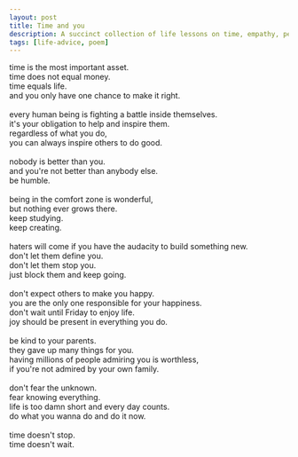 ```yaml
---
layout: post
title: Time and you
description: A succinct collection of life lessons on time, empathy, personal growth, resilience, happiness, family, and embracing life's opportunities with urgency.
tags: [life-advice, poem]
---
```


<div class="raw-html">
time is the most important asset.<br>
time does not equal money.<br>
time equals life.<br>
and you only have one chance to make it right.<br>
<br>
every human being is fighting a battle inside themselves.<br>
it's your obligation to help and inspire them.<br>
regardless of what you do,<br>
you can always inspire others to do good.<br>
<br>
nobody is better than you.<br>
and you're not better than anybody else.<br>
be humble.<br>
<br>
being in the comfort zone is wonderful,<br>
but nothing ever grows there.<br>
keep studying.<br>
keep creating.<br>
<br>
haters will come if you have the audacity to build something new.<br>
don't let them define you.<br>
don't let them stop you.<br>
just block them and keep going.<br>
<br>
don't expect others to make you happy.<br>
you are the only one responsible for your happiness.<br>
don't wait until Friday to enjoy life.<br>
joy should be present in everything you do.<br>
<br>
be kind to your parents.<br>
they gave up many things for you.<br>
having millions of people admiring you is worthless,<br>
if you're not admired by your own family.<br>
<br>
don't fear the unknown.<br>
fear knowing everything.<br>
life is too damn short and every day counts.<br>
do what you wanna do and do it now.<br>
<br>
time doesn't stop.<br>
time doesn't wait.
</div>